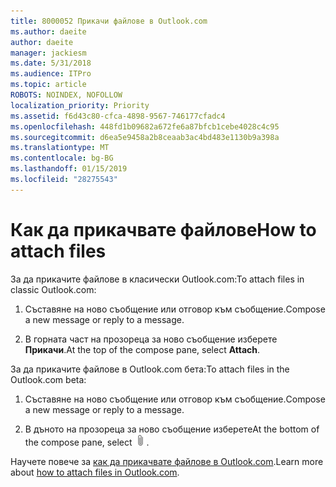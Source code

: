 ```yaml
---
title: 8000052 Прикачи файлове в Outlook.com
ms.author: daeite
author: daeite
manager: jackiesm
ms.date: 5/31/2018
ms.audience: ITPro
ms.topic: article
ROBOTS: NOINDEX, NOFOLLOW
localization_priority: Priority
ms.assetid: f6d43c80-cfca-4898-9567-746177cfadc4
ms.openlocfilehash: 448fd1b09682a672fe6a87bfcb1cebe4028c4c95
ms.sourcegitcommit: d6ea5e9458a2b8ceaab3ac4bd483e1130b9a398a
ms.translationtype: MT
ms.contentlocale: bg-BG
ms.lasthandoff: 01/15/2019
ms.locfileid: "28275543"
---
```

# <a name="how-to-attach-files"></a><span data-ttu-id="84835-102">Как да прикачвате файлове</span><span class="sxs-lookup"><span data-stu-id="84835-102">How to attach files</span></span>

<span data-ttu-id="84835-103">За да прикачите файлове в класически Outlook.com:</span><span class="sxs-lookup"><span data-stu-id="84835-103">To attach files in classic Outlook.com:</span></span>
  
1. <span data-ttu-id="84835-104">Съставяне на ново съобщение или отговор към съобщение.</span><span class="sxs-lookup"><span data-stu-id="84835-104">Compose a new message or reply to a message.</span></span>
    
2. <span data-ttu-id="84835-105">В горната част на прозореца за ново съобщение изберете **Прикачи**.</span><span class="sxs-lookup"><span data-stu-id="84835-105">At the top of the compose pane, select **Attach**.</span></span> 
    
<span data-ttu-id="84835-106">За да прикачите файлове в Outlook.com бета:</span><span class="sxs-lookup"><span data-stu-id="84835-106">To attach files in the Outlook.com beta:</span></span>
  
1. <span data-ttu-id="84835-107">Съставяне на ново съобщение или отговор към съобщение.</span><span class="sxs-lookup"><span data-stu-id="84835-107">Compose a new message or reply to a message.</span></span>
    
2. <span data-ttu-id="84835-108">В дъното на прозореца за ново съобщение изберете</span><span class="sxs-lookup"><span data-stu-id="84835-108">At the bottom of the compose pane, select</span></span> ![Прикачване](media/da223d01-5fe6-448c-a3a3-e2b5262da4b9.png)<span data-ttu-id="84835-110">.</span><span class="sxs-lookup"><span data-stu-id="84835-110"></span></span>
    
<span data-ttu-id="84835-111">Научете повече за [как да прикачвате файлове в Outlook.com](https://go.microsoft.com/fwlink/p/?linkid=2001702&amp;clcid=0x409).</span><span class="sxs-lookup"><span data-stu-id="84835-111">Learn more about [how to attach files in Outlook.com](https://go.microsoft.com/fwlink/p/?linkid=2001702&amp;clcid=0x409).</span></span>
  

